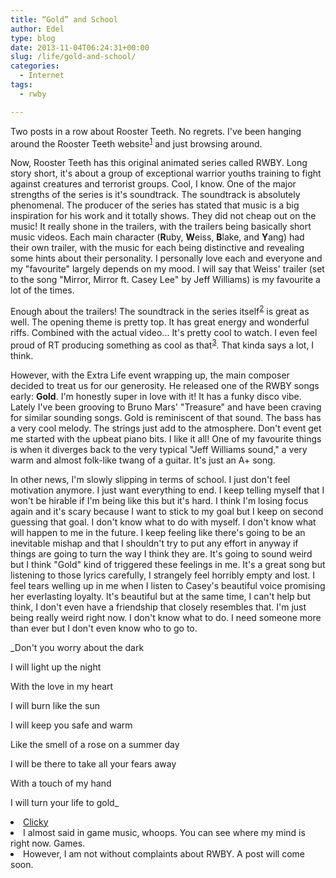 ```yaml
---
title: “Gold” and School
author: Edel
type: blog
date: 2013-11-04T06:24:31+00:00
slug: /life/gold-and-school/
categories:
  - Internet
tags:
  - rwby

---
```

Two posts in a row about Rooster Teeth. No regrets. I've been hanging around the Rooster Teeth website<sup class="footnote"><a href="#foot_ajs-fn-id_1-102" id="back_ajs-fn-id_1-102">1</a></sup> and just browsing around.

Now, Rooster Teeth has this original animated series called RWBY. Long story short, it's about a group of exceptional warrior youths training to fight against creatures and terrorist groups. Cool, I know. One of the major strengths of the series is it's soundtrack. The soundtrack is absolutely phenomenal. The producer of the series has stated that music is a big inspiration for his work and it totally shows. They did not cheap out on the music! It really shone in the trailers, with the trailers being basically short music videos. Each main character (**R**uby, **W**eiss, **B**lake, and **Y**ang) had their own trailer, with the music for each being distinctive and revealing some hints about their personality. I personally love each and everyone and my "favourite" largely depends on my mood. I will say that Weiss' trailer (set to the song "Mirror, Mirror ft. Casey Lee" by Jeff Williams) is my favourite a lot of the times.

Enough about the trailers! The soundtrack in the series itself<sup class="footnote"><a href="#foot_ajs-fn-id_2-102" id="back_ajs-fn-id_2-102">2</a></sup> is great as well. The opening theme is pretty top. It has great energy and wonderful riffs. Combined with the actual video... It's pretty cool to watch. I even feel proud of RT producing something as cool as that<sup class="footnote"><a href="#foot_ajs-fn-id_3-102" id="back_ajs-fn-id_3-102">3</a></sup>. That kinda says a lot, I think.

However, with the Extra Life event wrapping up, the main composer decided to treat us for our generosity. He released one of the RWBY songs early: **Gold**. I'm honestly super in love with it! It has a funky disco vibe. Lately I've been grooving to Bruno Mars' "Treasure" and have been craving for similar sounding songs. Gold is reminiscent of that sound. The bass has a very cool melody. The strings just add to the atmosphere. Don't event get me started with the upbeat piano bits. I like it all! One of my favourite things is when it diverges back to the very typical "Jeff Williams sound," a very warm and almost folk-like twang of a guitar. It's just an A+ song.

In other news, I'm slowly slipping in terms of school. I just don't feel motivation anymore. I just want everything to end. I keep telling myself that I won't be hirable if I'm being like this but it's hard. I think I'm losing focus again and it's scary because I want to stick to my goal but I keep on second guessing that goal. I don't know what to do with myself. I don't know what will happen to me in the future. I keep feeling like there's going to be an inevitable mishap and that I shouldn't try to put any effort in anyway if things are going to turn the way I think they are. It's going to sound weird but I think "Gold" kind of triggered these feelings in me. It's a great song but listening to those lyrics carefully, I strangely feel horribly empty and lost. I feel tears welling up in me when I listen to Casey's beautiful voice promising her everlasting loyalty. It's beautiful but at the same time, I can't help but think, I don't even have a friendship that closely resembles that. I'm just being really weird right now. I don't know what to do. I need someone more than ever but I don't even know who to go to.

_Don't you worry about the dark
  
I will light up the night
  
With the love in my heart
  
I will burn like the sun
  
I will keep you safe and warm
  
Like the smell of a rose on a summer day
  
I will be there to take all your fears away
  
With a touch of my hand
  
I will turn your life to gold_


  <li>
    <a id="foot_ajs-fn-id_1-102"></a><a href="http://roosterteeth.com" class="external">Clicky</a>&nbsp;&nbsp;<a class="ajs-back-link" href="#back_ajs-fn-id_1-102"></a>
  </li>
  <li>
    <a id="foot_ajs-fn-id_2-102"></a>I almost said in game music, whoops. You can see where my mind is right now. Games.&nbsp;&nbsp;<a class="ajs-back-link" href="#back_ajs-fn-id_2-102"></a>
  </li>
  <li>
    <a id="foot_ajs-fn-id_3-102"></a>However, I am not without complaints about RWBY. A post will come soon.&nbsp;&nbsp;<a class="ajs-back-link" href="#back_ajs-fn-id_3-102"></a>
  </li>


<div id="ajs-fn-id_1-102" style="display:none;margin:0;" class="ajs-footnote-popup">
  <div>
    <a href="http://roosterteeth.com" class="external">Clicky</a>
  </div>
</div>

<div id="ajs-fn-id_2-102" style="display:none;margin:0;" class="ajs-footnote-popup">
  <div>
    I almost said in game music, whoops. You can see where my mind is right now. Games.
  </div>
</div>

<div id="ajs-fn-id_3-102" style="display:none;margin:0;" class="ajs-footnote-popup">
  <div>
    However, I am not without complaints about RWBY. A post will come soon.
  </div>
</div>
